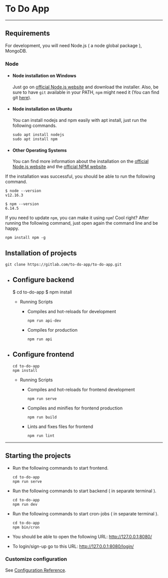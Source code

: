 # To Do App

---

## Requirements

For development, you will need Node.js ( a node global package ), MongoDB.

### Node

- #### Node installation on Windows

  Just go on [official Node.js website](https://nodejs.org/) and download the installer.
  Also, be sure to have `git` available in your PATH, `npm` might need it (You can find git [here](https://git-scm.com/)).

- #### Node installation on Ubuntu

  You can install nodejs and npm easily with apt install, just run the following commands.

      sudo apt install nodejs
      sudo apt install npm

- #### Other Operating Systems

  You can find more information about the installation on the [official Node.js website](https://nodejs.org/) and the [official NPM website](https://npmjs.org/).

If the installation was successful, you should be able to run the following command.

    $ node --version
    v12.16.3

    $ npm --version
    6.14.5

If you need to update `npm`, you can make it using `npm`! Cool right? After running the following command, just open again the command line and be happy.

    npm install npm -g

## Installation of projects

`
git clone https://gitlab.com/to-do-app/to-do-app.git
`

- ## Configure backend

    $ cd to-do-app
    $ npm install

  - Running Scripts

    - Compiles and hot-reloads for development

        ```npm run api-dev```

    - Compiles for production

        ```npm run api```

- ## Configure frontend

      cd to-do-app
      npm install

  - Running Scripts

    - Compiles and hot-reloads for frontend development

      ```npm run serve```

    - Compiles and minifies for frontend production

      ```npm run build```

    - Lints and fixes files for frontend

      ```npm run lint```

---

## Starting the projects

- Run the following commands to start frontend.

      cd to-do-app
      npm run serve

- Run the following commands to start backend ( in separate terminal ).

      cd to-do-app
      npm run dev

- Run the following commands to start cron-jobs ( in separate terminal ).

      cd to-do-app
      npm bin/cron

- You should be able to open the following URL: <http://127.0.0.1:8080/>

- To login/sign-up go to this URL: <http://127.0.0.1:8080/login/>

### Customize configuration

See [Configuration Reference](https://cli.vuejs.org/config/).
